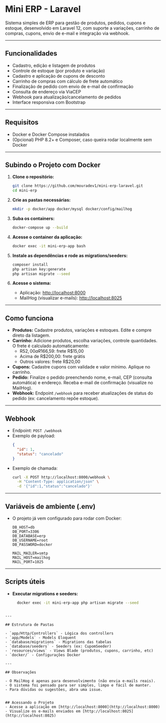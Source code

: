 # Mini ERP - Laravel

Sistema simples de ERP para gestão de produtos, pedidos, cupons e estoque, desenvolvido em Laravel 12, com suporte a variações, carrinho de compras, cupons, envio de e-mail e integração via webhook.

---

## Funcionalidades

- Cadastro, edição e listagem de produtos
- Controle de estoque (por produto e variação)
- Cadastro e aplicação de cupons de desconto
- Carrinho de compras com cálculo de frete automático
- Finalização de pedido com envio de e-mail de confirmação
- Consulta de endereço via ViaCEP
- Webhook para atualização/cancelamento de pedidos
- Interface responsiva com Bootstrap

---

## Requisitos

- Docker e Docker Compose instalados
- (Opcional) PHP 8.2+ e Composer, caso queira rodar localmente sem Docker

---

## Subindo o Projeto com Docker

1. **Clone o repositório:**
   ```sh
   git clone https://github.com/mouradev1/mini-erp-laravel.git
   cd mini-erp
   ```

2. **Crie as pastas necessárias:**
   ```sh
   mkdir -p docker/app docker/mysql docker/config/mailhog
   ```

3. **Suba os containers:**
   ```sh
   docker-compose up --build
   ```

4. **Acesse o container da aplicação:**
   ```sh
   docker exec -it mini-erp-app bash
   ```

5. **Instale as dependências e rode as migrations/seeders:**
   ```sh
   composer install
   php artisan key:generate
   php artisan migrate --seed
   ```

6. **Acesse o sistema:**
   - Aplicação: [http://localhost:8000](http://localhost:8000)
   - MailHog (visualizar e-mails): [http://localhost:8025](http://localhost:8025)

---

## Como funciona

- **Produtos:** Cadastre produtos, variações e estoques. Edite e compre direto da listagem.
- **Carrinho:** Adicione produtos, escolha variações, controle quantidades. O frete é calculado automaticamente:
  - R$52,00 a R$166,59: frete R$15,00
  - Acima de R$200,00: frete grátis
  - Outros valores: frete R$20,00
- **Cupons:** Cadastre cupons com validade e valor mínimo. Aplique no carrinho.
- **Pedido:** Finalize o pedido preenchendo nome, e-mail, CEP (consulta automática) e endereço. Receba e-mail de confirmação (visualize no MailHog).
- **Webhook:** Endpoint `/webhook` para receber atualizações de status do pedido (ex: cancelamento repõe estoque).

---

## Webhook

- Endpoint: `POST /webhook`
- Exemplo de payload:
  ```json
  {
    "id": 1,
    "status": "cancelado"
  }
  ```
- Exemplo de chamada:
  ```sh
  curl -X POST http://localhost:8000/webhook \
    -H "Content-Type: application/json" \
    -d '{"id":1,"status":"cancelado"}'
  ```

---

## Variáveis de ambiente (.env)

- O projeto já vem configurado para rodar com Docker:
  ```
  DB_HOST=db
  DB_PORT=3306
  DB_DATABASE=erp
  DB_USERNAME=root
  DB_PASSWORD=docker

  MAIL_MAILER=smtp
  MAIL_HOST=mailhog
  MAIL_PORT=1025
  ```

---

## Scripts úteis

- **Executar migrations e seeders:**
  ```sh
    docker exec -it mini-erp-app php artisan migrate --seed

 ```

---

## Estrutura de Pastas

- `app/Http/Controllers` - Lógica dos controllers
- `app/Models` - Models Eloquent
- `database/migrations` - Migrations das tabelas
- `database/seeders` - Seeders (ex: CupomSeeder)
- `resources/views` - Views Blade (produtos, cupons, carrinho, etc)
- `docker/` - Configurações Docker

---

## Observações

- O MailHog é apenas para desenvolvimento (não envia e-mails reais).
- O sistema foi pensado para ser simples, limpo e fácil de manter.
- Para dúvidas ou sugestões, abra uma issue.


## Acessando o Projeto
- Acesse a aplicação em [http://localhost:8000](http://localhost:8000)
- Visualize os e-mails enviados em [http://localhost:8025](http://localhost:8025)